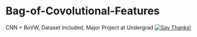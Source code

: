 # Bag-of-Covolutional-Features
CNN + BoVW, Dataset Included, Major Project at Undergrad
[![Say Thanks!](https://img.shields.io/badge/Say%20Thanks-!-1EAEDB.svg)](https://saythanks.io/to/acad.grv97@gmail.com)
